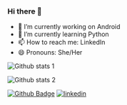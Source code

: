 ### Hi there 👋

- 🔭 I’m currently working on Android
- 🌱 I’m currently learning Python
- 📫 How to reach me: LinkedIn
- 😄 Pronouns: She/Her


![Github stats 1](https://github-readme-stats.vercel.app/api?username=bircanozmen&show_icons=true&theme=gradient) 


![Github stats 2](https://github-readme-stats.vercel.app/api?username=bircanozmen&show_icons=true&theme=radical)



[![Github Badge](https://img.shields.io/badge/-Github-000?style=quare&labelColor=000&logo=Github&logoColor=white&link=link)](https://github.com/bircanozmen) 
[![linkedin](https://img.shields.io/badge/Linkedin-000000?style=for-the-badge&logo=Linkedin&logoColor=white)](https://www.linkedin.com/in/bircan-ozmen/)

